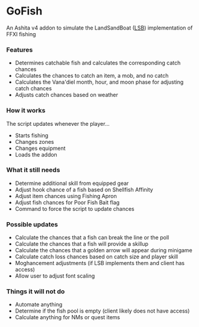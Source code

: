 # GoFish
An Ashita v4 addon to simulate the LandSandBoat ([LSB]) implementation of FFXI fishing
### Features
- Determines catchable fish and calculates the corresponding catch chances
- Calculates the chances to catch an item, a mob, and no catch
- Calculates the Vana'diel month, hour, and moon phase for adjusting catch chances
- Adjusts catch chances based on weather
### How it works
The script updates whenever the player... 
- Starts fishing
- Changes zones
- Changes equipment
- Loads the addon
### What it still needs
- Determine additional skill from equipped gear
- Adjust hook chance of a fish based on Shellfish Affinity
- Adjust item chances using Fishing Apron
- Adjust fish chances for Poor Fish Bait flag
- Command to force the script to update chances
### Possible updates
- Calculate the chances that a fish can break the line or the poll
- Calculate the chances that a fish will provide a skillup
- Calculate the chances that a golden arrow will appear during minigame
- Calculate catch loss chances based on catch size and player skill
- Moghancement adjustments (if LSB implements them and client has access)
- Allow user to adjust font scaling
### Things it will not do
- Automate anything
- Determine if the fish pool is empty (client likely does not have access)
- Calculate anything for NMs or quest items

[LSB]: <https://github.com/LandSandBoat/server>

